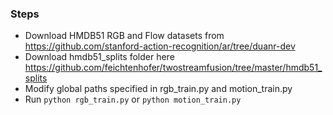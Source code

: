 ### Steps
* Download HMDB51 RGB and Flow datasets from https://github.com/stanford-action-recognition/ar/tree/duanr-dev
* Download hmdb51_splits folder here https://github.com/feichtenhofer/twostreamfusion/tree/master/hmdb51_splits
* Modify global paths specified in rgb_train.py and motion_train.py
* Run `python rgb_train.py` or `python motion_train.py`
